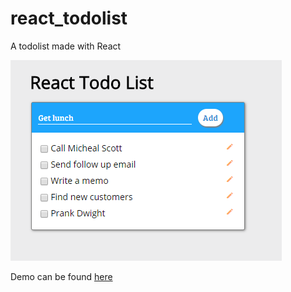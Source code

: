 # react_todolist
A todolist made with React

![Screenshot](https://raw.githubusercontent.com/CyMath/react_todolist/master/react_todolist_screenshot_small.png)

Demo can be found [here](https://cymathew.github.io/react_todolist/)
